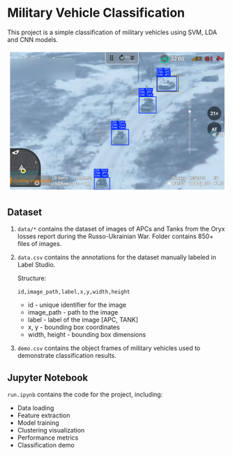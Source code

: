 # Military Vehicle Classification

This project is a simple classification of military vehicles using SVM, LDA and CNN models.

[![Demo](./demo.png)](./demo.png)

## Dataset

1. `data/*` contains the dataset of images of APCs and Tanks from the Oryx losses report during the Russo-Ukrainian War. Folder contains 850+ files of images.

2. `data.csv` contains the annotations for the dataset manually labeled in Label Studio.

   Structure:

   ```
   id,image_path,label,x,y,width,height
   ```

   - id - unique identifier for the image
   - image_path - path to the image
   - label - label of the image [APC, TANK]
   - x, y - bounding box coordinates
   - width, height - bounding box dimensions

3. `demo.csv` contains the object frames of military vehicles used to demonstrate classification results.

## Jupyter Notebook

`run.ipynb` contains the code for the project, including:

- Data loading
- Feature extraction
- Model training
- Clustering visualization
- Performance metrics
- Classification demo
